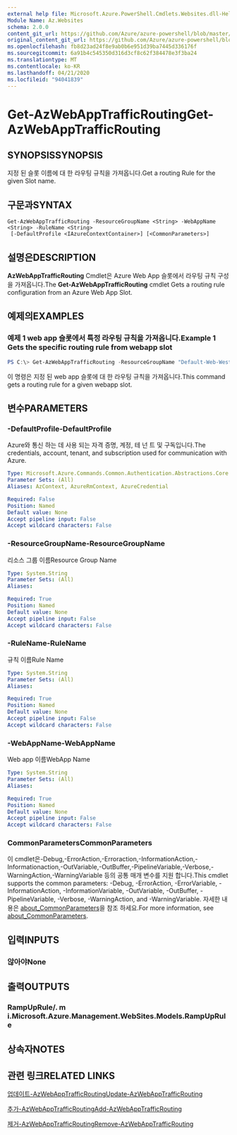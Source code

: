 ```yaml
---
external help file: Microsoft.Azure.PowerShell.Cmdlets.Websites.dll-Help.xml
Module Name: Az.Websites
schema: 2.0.0
content_git_url: https://github.com/Azure/azure-powershell/blob/master/src/Websites/Websites/help/Get-AzWebAppTrafficRouting.md
original_content_git_url: https://github.com/Azure/azure-powershell/blob/master/src/Websites/Websites/help/Get-AzWebAppTrafficRouting.md
ms.openlocfilehash: fb8d23ad24f8e9ab0b6e951d39ba7445d336176f
ms.sourcegitcommit: 6a91b4c545350d316d3cf8c62f384478e3f3ba24
ms.translationtype: MT
ms.contentlocale: ko-KR
ms.lasthandoff: 04/21/2020
ms.locfileid: "94041839"
---
```

# <span data-ttu-id="35f62-101">Get-AzWebAppTrafficRouting</span><span class="sxs-lookup"><span data-stu-id="35f62-101">Get-AzWebAppTrafficRouting</span></span>

## <span data-ttu-id="35f62-102">SYNOPSIS</span><span class="sxs-lookup"><span data-stu-id="35f62-102">SYNOPSIS</span></span>
<span data-ttu-id="35f62-103">지정 된 슬롯 이름에 대 한 라우팅 규칙을 가져옵니다.</span><span class="sxs-lookup"><span data-stu-id="35f62-103">Get a routing Rule for the given Slot name.</span></span>

## <span data-ttu-id="35f62-104">구문과</span><span class="sxs-lookup"><span data-stu-id="35f62-104">SYNTAX</span></span>

```
Get-AzWebAppTrafficRouting -ResourceGroupName <String> -WebAppName <String> -RuleName <String>
 [-DefaultProfile <IAzureContextContainer>] [<CommonParameters>]
```

## <span data-ttu-id="35f62-105">설명은</span><span class="sxs-lookup"><span data-stu-id="35f62-105">DESCRIPTION</span></span>
<span data-ttu-id="35f62-106">**AzWebAppTrafficRouting** Cmdlet은 Azure Web App 슬롯에서 라우팅 규칙 구성을 가져옵니다.</span><span class="sxs-lookup"><span data-stu-id="35f62-106">The **Get-AzWebAppTrafficRouting** cmdlet Gets a routing rule configuration from an Azure Web App Slot.</span></span>

## <span data-ttu-id="35f62-107">예제의</span><span class="sxs-lookup"><span data-stu-id="35f62-107">EXAMPLES</span></span>

### <span data-ttu-id="35f62-108">예제 1 web app 슬롯에서 특정 라우팅 규칙을 가져옵니다.</span><span class="sxs-lookup"><span data-stu-id="35f62-108">Example 1 Gets the specific routing rule from webapp slot</span></span>
```powershell
PS C:\> Get-AzWebAppTrafficRouting -ResourceGroupName "Default-Web-WestUS" -WebAppName "ContosoSite"  -RuleName 'Stg'
```

<span data-ttu-id="35f62-109">이 명령은 지정 된 web app 슬롯에 대 한 라우팅 규칙을 가져옵니다.</span><span class="sxs-lookup"><span data-stu-id="35f62-109">This command gets a routing rule for a given webapp slot.</span></span>

## <span data-ttu-id="35f62-110">변수</span><span class="sxs-lookup"><span data-stu-id="35f62-110">PARAMETERS</span></span>

### <span data-ttu-id="35f62-111">-DefaultProfile</span><span class="sxs-lookup"><span data-stu-id="35f62-111">-DefaultProfile</span></span>
<span data-ttu-id="35f62-112">Azure와 통신 하는 데 사용 되는 자격 증명, 계정, 테 넌 트 및 구독입니다.</span><span class="sxs-lookup"><span data-stu-id="35f62-112">The credentials, account, tenant, and subscription used for communication with Azure.</span></span>

```yaml
Type: Microsoft.Azure.Commands.Common.Authentication.Abstractions.Core.IAzureContextContainer
Parameter Sets: (All)
Aliases: AzContext, AzureRmContext, AzureCredential

Required: False
Position: Named
Default value: None
Accept pipeline input: False
Accept wildcard characters: False
```

### <span data-ttu-id="35f62-113">-ResourceGroupName</span><span class="sxs-lookup"><span data-stu-id="35f62-113">-ResourceGroupName</span></span>
<span data-ttu-id="35f62-114">리소스 그룹 이름</span><span class="sxs-lookup"><span data-stu-id="35f62-114">Resource Group Name</span></span>

```yaml
Type: System.String
Parameter Sets: (All)
Aliases:

Required: True
Position: Named
Default value: None
Accept pipeline input: False
Accept wildcard characters: False
```

### <span data-ttu-id="35f62-115">-RuleName</span><span class="sxs-lookup"><span data-stu-id="35f62-115">-RuleName</span></span>
<span data-ttu-id="35f62-116">규칙 이름</span><span class="sxs-lookup"><span data-stu-id="35f62-116">Rule Name</span></span>
```yaml
Type: System.String
Parameter Sets: (All)
Aliases:

Required: True
Position: Named
Default value: None
Accept pipeline input: False
Accept wildcard characters: False
```

### <span data-ttu-id="35f62-117">-WebAppName</span><span class="sxs-lookup"><span data-stu-id="35f62-117">-WebAppName</span></span>
<span data-ttu-id="35f62-118">Web app 이름</span><span class="sxs-lookup"><span data-stu-id="35f62-118">WebApp Name</span></span>

```yaml
Type: System.String
Parameter Sets: (All)
Aliases:

Required: True
Position: Named
Default value: None
Accept pipeline input: False
Accept wildcard characters: False
```

### <span data-ttu-id="35f62-119">CommonParameters</span><span class="sxs-lookup"><span data-stu-id="35f62-119">CommonParameters</span></span>
<span data-ttu-id="35f62-120">이 cmdlet은-Debug,-ErrorAction,-Erroraction,-InformationAction,-Informationaction,-OutVariable,-OutBuffer,-PipelineVariable,-Verbose,-WarningAction,-WarningVariable 등의 공통 매개 변수를 지원 합니다.</span><span class="sxs-lookup"><span data-stu-id="35f62-120">This cmdlet supports the common parameters: -Debug, -ErrorAction, -ErrorVariable, -InformationAction, -InformationVariable, -OutVariable, -OutBuffer, -PipelineVariable, -Verbose, -WarningAction, and -WarningVariable.</span></span> <span data-ttu-id="35f62-121">자세한 내용은 [about_CommonParameters](http://go.microsoft.com/fwlink/?LinkID=113216)을 참조 하세요.</span><span class="sxs-lookup"><span data-stu-id="35f62-121">For more information, see [about_CommonParameters](http://go.microsoft.com/fwlink/?LinkID=113216).</span></span>

## <span data-ttu-id="35f62-122">입력</span><span class="sxs-lookup"><span data-stu-id="35f62-122">INPUTS</span></span>

### <span data-ttu-id="35f62-123">않아야</span><span class="sxs-lookup"><span data-stu-id="35f62-123">None</span></span>

## <span data-ttu-id="35f62-124">출력</span><span class="sxs-lookup"><span data-stu-id="35f62-124">OUTPUTS</span></span>

### <span data-ttu-id="35f62-125">RampUpRule/. m i.</span><span class="sxs-lookup"><span data-stu-id="35f62-125">Microsoft.Azure.Management.WebSites.Models.RampUpRule</span></span>

## <span data-ttu-id="35f62-126">상속자</span><span class="sxs-lookup"><span data-stu-id="35f62-126">NOTES</span></span>

## <span data-ttu-id="35f62-127">관련 링크</span><span class="sxs-lookup"><span data-stu-id="35f62-127">RELATED LINKS</span></span>

[<span data-ttu-id="35f62-128">업데이트-AzWebAppTrafficRouting</span><span class="sxs-lookup"><span data-stu-id="35f62-128">Update-AzWebAppTrafficRouting</span></span>](./Update-AzWebAppTrafficRouting.md)

[<span data-ttu-id="35f62-129">추가-AzWebAppTrafficRouting</span><span class="sxs-lookup"><span data-stu-id="35f62-129">Add-AzWebAppTrafficRouting</span></span>](./Add-AzWebAppTrafficRouting.md)

[<span data-ttu-id="35f62-130">제거-AzWebAppTrafficRouting</span><span class="sxs-lookup"><span data-stu-id="35f62-130">Remove-AzWebAppTrafficRouting</span></span>](./Remove-AzWebAppTrafficRouting.md)
